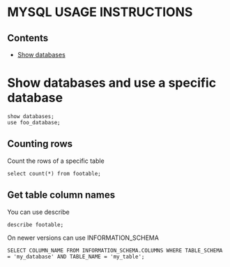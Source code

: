 MYSQL USAGE INSTRUCTIONS
========================

Contents
--------

- [Show databases](#showDatabases)

# Show databases and use a specific database <a name="showDatabases"></a>
```
show databases;
use foo_database;
```

Counting rows
-------------
Count the rows of a specific table
```
select count(*) from footable;
```

Get table column names
----------------------
You can use describe
```
describe footable;
```
On newer versions can use INFORMATION_SCHEMA
```
SELECT COLUMN_NAME FROM INFORMATION_SCHEMA.COLUMNS WHERE TABLE_SCHEMA = 'my_database' AND TABLE_NAME = 'my_table';
```
